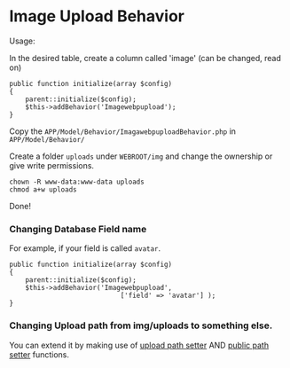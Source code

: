 # Image Upload Behavior

Usage:

In the desired table, create a column called 'image' (can be changed, read on)

    public function initialize(array $config)
    {
        parent::initialize($config);
        $this->addBehavior('Imagewebpupload');
    }

Copy the `APP/Model/Behavior/ImagawebpuploadBehavior.php` in `APP/Model/Behavior/`

Create a folder `uploads` under `WEBROOT/img`
and change the ownership or give write permissions.

```
chown -R www-data:www-data uploads
chmod a+w uploads
```

Done!


### Changing Database Field name

For example, if your field is called `avatar`.

    public function initialize(array $config)
    {
        parent::initialize($config);
        $this->addBehavior('Imagewebpupload', 
                                ['field' => 'avatar'] );
    }
    
    
### Changing Upload path from img/uploads to something else.

You can extend it by making use of [upload path setter](https://github.com/karmicdice/imageupload-behaviour/blob/master/src/Model/Behavior/ImagewebpuploadBehavior.php#L72-L82) AND [public path setter](https://github.com/karmicdice/imageupload-behaviour/blob/master/src/Model/Behavior/ImagewebpuploadBehavior.php#L72-L82) functions.